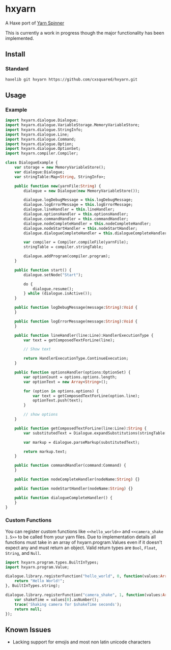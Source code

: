 # hxyarn

A Haxe port of [Yarn Spinner](https://github.com/YarnSpinnerTool/YarnSpinner)

This is currently a work in progress though the major functionality has been implemented.

## Install

### Standard

```sh
haxelib git hxyarn https://github.com/cxsquared/hxyarn.git
```

## Usage

### Example

```haxe
import hxyarn.dialogue.Dialogue;
import hxyarn.dialogue.VariableStorage.MemoryVariableStore;
import hxyarn.dialogue.StringInfo;
import hxyarn.dialogue.Line;
import hxyarn.dialogue.Command;
import hxyarn.dialogue.Option;
import hxyarn.dialogue.OptionSet;
import hxyarn.compiler.Compiler;

class DialogueExample {
    var storage = new MemoryVariableStore();
    var dialogue:Dialogue;
    var stringTable:Map<String, StringInfo>;

    public function new(yarnFile:String) {
        dialogue = new Dialogue(new MemoryVariableStore());

        dialogue.logDebugMessage = this.logDebugMessage;
        dialogue.logErrorMessage = this.logErrorMessage;
        dialogue.lineHandler = this.lineHandler;
        dialogue.optionsHandler = this.optionsHandler;
        dialogue.commandHandler = this.commandHandler;
        dialogue.nodeCompleteHandler = this.nodeCompleteHandler;
        dialogue.nodeStartHandler = this.nodeStartHandler;
        dialogue.dialogueCompleteHandler = this.dialogueCompleteHandler;

        var compiler = Compiler.compileFile(yarnFile);
        stringTable = compiler.stringTable;

        dialogue.addProgram(compiler.program);
    }

    public function start() {
        dialogue.setNode("Start");

        do {
            dialogue.resume();
        } while (dialogue.isActive());
    }

    public function logDebugMessage(message:String):Void {
    }

    public function logErrorMessage(message:String):Void {
    }

    public function lineHandler(line:Line):HandlerExecutionType {
        var text = getComposedTextForLine(line);

        // Show text

        return HandlerExecutionType.ContinueExecution;
    }

    public function optionsHandler(options:OptionSet) {
        var optionCount = options.options.length;
        var optionText = new Array<String>();

        for (option in options.options) {
            var text = getComposedTextForLine(option.line);
            optionText.push(text);
        }

        // show options
    }

    public function getComposedTextForLine(line:Line):String {
        var substitutedText = Dialogue.expandSubstitutions(stringTable[line.id].text, line.substitutions);

        var markup = dialogue.parseMarkup(substitutedText);

        return markup.text;
    }

    public function commandHandler(command:Command) {
    }

    public function nodeCompleteHandler(nodeName:String) {}

    public function nodeStartHandler(nodeName:String) {}

    public function dialogueCompleteHandler() {
    }
}
```

### Custom Functions

You can register custom functions like ```<<hello_world>>``` and ```<<camera_shake 1.5>>``` to be called from your yarn files. Due to implementation details all functions must take in an array of hxyarn.program.Values even if it doesn't expect any and must return an object. Valid return types are ```Bool```, ```Float```, ```String```, and ```Null```.

```haxe
import hxyarn.program.types.BuiltInTypes;
import hxyarn.program.Value;

dialogue.library.registerFunction("hello_world", 0, function(values:Array<Value>) {
    return "Hello World!";
}, BuiltInTypes.string);

dialogue.library.registerFunction("camera_shake", 1, function(values:Array<Value>) {
    var shakeTime = values[0].asNumber();
    trace('Shaking camera for $shakeTime seconds');
    return null;
});
```

## Known Issues

- Lacking support for emojis and most non latin unicode characters
